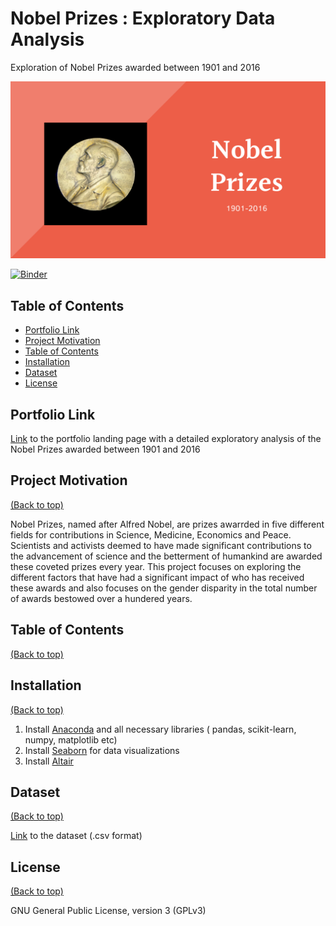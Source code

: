 # Nobel Prizes : Exploratory Data Analysis 

Exploration of Nobel Prizes awarded between 1901 and 2016

![Alt text](Files/Nobel.png?raw=true "Title")

[![Binder](https://mybinder.org/badge_logo.svg)](https://mybinder.org/v2/gh/lav30/nobelprizes/main)

## Table of Contents

- [Portfolio Link](#portfolio-link)
- [Project Motivation](#project-motivation)
- [Table of Contents](#table-of-contents)
- [Installation](#installation)
- [Dataset](#dataset)
- [License](#license)

## Portfolio Link 

[Link](https://lav30.github.io/nobelprizes/) to the portfolio landing page with a detailed exploratory analysis of the Nobel Prizes awarded between 1901 and 2016

## Project Motivation
[(Back to top)](#table-of-contents)

Nobel Prizes, named after Alfred Nobel, are prizes awarrded in five different fields for contributions in Science, Medicine, Economics and Peace. Scientists and activists deemed to have made significant contributions to the advancement of science and the betterment of humankind are awarded these coveted prizes every year. This project focuses on exploring the different factors that have had a significant impact of who has received these awards and also focuses on the gender disparity in the total number of awards bestowed over a hundered years. 

## Table of Contents
[(Back to top)](#table-of-contents)

## Installation
[(Back to top)](#table-of-contents)

1. Install [Anaconda](https://www.anaconda.com) and all necessary libraries ( pandas, scikit-learn, numpy, matplotlib etc) 
2. Install [Seaborn](https://seaborn.pydata.org) for data visualizations 
3. Install [Altair](https://altair-viz.github.io)

## Dataset
[(Back to top)](#table-of-contents)

[Link](https://www.kaggle.com/nobelfoundation/nobel-laureates) to the dataset (.csv format)


## License
[(Back to top)](#table-of-contents)

GNU General Public License, version 3 (GPLv3)
